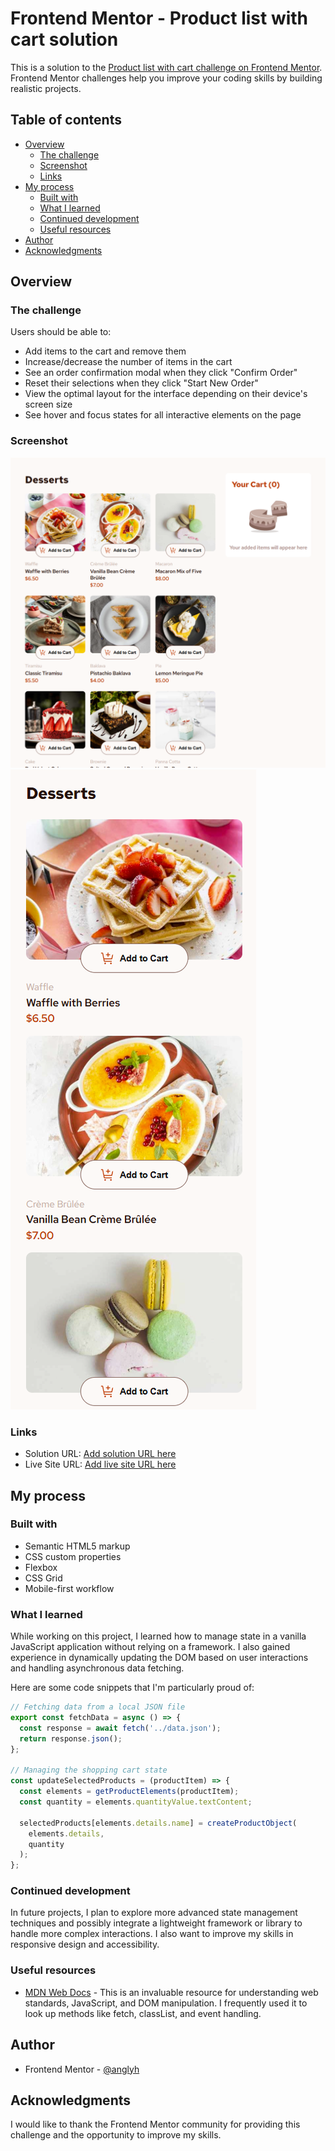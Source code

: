 # Frontend Mentor - Product list with cart solution

This is a solution to the [Product list with cart challenge on Frontend Mentor](https://www.frontendmentor.io/challenges/product-list-with-cart-5MmqLVAp_d). Frontend Mentor challenges help you improve your coding skills by building realistic projects. 

## Table of contents

- [Overview](#overview)
  - [The challenge](#the-challenge)
  - [Screenshot](#screenshot)
  - [Links](#links)
- [My process](#my-process)
  - [Built with](#built-with)
  - [What I learned](#what-i-learned)
  - [Continued development](#continued-development)
  - [Useful resources](#useful-resources)
- [Author](#author)
- [Acknowledgments](#acknowledgments)

## Overview

### The challenge

Users should be able to:

- Add items to the cart and remove them
- Increase/decrease the number of items in the cart
- See an order confirmation modal when they click "Confirm Order"
- Reset their selections when they click "Start New Order"
- View the optimal layout for the interface depending on their device's screen size
- See hover and focus states for all interactive elements on the page

### Screenshot

![](./desktop.png)
![](./mobile.png)


### Links

- Solution URL: [Add solution URL here](https://your-solution-url.com)
- Live Site URL: [Add live site URL here](https://your-live-site-url.com)

## My process

### Built with

- Semantic HTML5 markup
- CSS custom properties
- Flexbox
- CSS Grid
- Mobile-first workflow


### What I learned

While working on this project, I learned how to manage state in a vanilla JavaScript application without relying on a framework. I also gained experience in dynamically updating the DOM based on user interactions and handling asynchronous data fetching.

Here are some code snippets that I'm particularly proud of:

```javascript
// Fetching data from a local JSON file
export const fetchData = async () => {
  const response = await fetch('../data.json');
  return response.json();
};

// Managing the shopping cart state
const updateSelectedProducts = (productItem) => {
  const elements = getProductElements(productItem);
  const quantity = elements.quantityValue.textContent;
  
  selectedProducts[elements.details.name] = createProductObject(
    elements.details,
    quantity
  );
};
```

### Continued development

In future projects, I plan to explore more advanced state management techniques and possibly integrate a lightweight framework or library to handle more complex interactions. I also want to improve my skills in responsive design and accessibility.

### Useful resources

- [MDN Web Docs](https://developer.mozilla.org/) - This is an invaluable resource for understanding web standards, JavaScript, and DOM manipulation. I frequently used it to look up methods like fetch, classList, and event handling.

## Author

<!-- - Website - [Angel Yaguno](https://www.your-site.com) -->
- Frontend Mentor - [@anglyh](https://www.frontendmentor.io/profile/yourusername)

## Acknowledgments

I would like to thank the Frontend Mentor community for providing this challenge and the opportunity to improve my skills.

